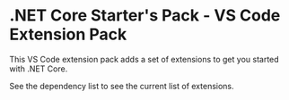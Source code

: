 # .NET Core Starter's Pack - VS Code Extension Pack

This VS Code extension pack adds a set of extensions to get you started with .NET Core.

See the dependency list to see the current list of extensions.